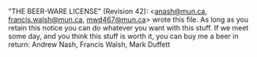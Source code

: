 "THE BEER-WARE LICENSE" (Revision 42): 
<anash@mun.ca, francis.walsh@mun.ca, mwd467@mun.ca> wrote this file. As long as you retain this notice you can do whatever you want with this stuff. If we meet some day, and you think this stuff is worth it, you can buy me a beer in return: Andrew Nash, Francis Walsh, Mark Duffett